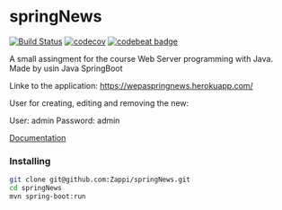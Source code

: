 ﻿# springNews

[![Build Status](https://travis-ci.org/Zappi/springNews.svg?branch=master)](https://travis-ci.org/Zappi/springNews)
[![codecov](https://codecov.io/gh/Zappi/springNews/branch/master/graph/badge.svg)](https://codecov.io/gh/Zappi/springNews)
[![codebeat badge](https://codebeat.co/badges/4c6a3b73-ae48-4d55-bed4-2585e079aff4)](https://codebeat.co/projects/github-com-zappi-springnews-master)

A small assingment for the course Web Server programming with Java. Made by usin Java SpringBoot

Linke to the application: https://wepaspringnews.herokuapp.com/

User for creating, editing and removing the new: 

User: admin
Password: admin

[Documentation](documentation/description.md)

### Installing 

```sh
git clone git@github.com:Zappi/springNews.git
cd springNews
mvn spring-boot:run
```
